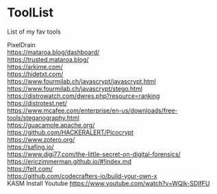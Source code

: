 # ToolList
List of my fav tools

PixelDrain<br>
https://mataroa.blog/dashboard/<br>
https://trusted.mataroa.blog/<br>
https://arkime.com/<br>
https://hidetxt.com/<br>
https://www.fourmilab.ch/javascrypt/javascrypt.html<br>
https://www.fourmilab.ch/javascrypt/stego.html<br>
https://distrowatch.com/dwres.php?resource=ranking<br>
https://distrotest.net/<br>
https://www.mcafee.com/enterprise/en-us/downloads/free-tools/steganography.html<br>
https://guacamole.apache.org/<br>
https://github.com/HACKERALERT/Picocrypt<br>
https://www.zotero.org/<br>
https://safing.io/<br>
https://www.digi77.com/the-little-secret-on-digital-forensics/<br>
https://ericzimmerman.github.io/#!index.md<br>
https://felt.com/<br>
https://github.com/codecrafters-io/build-your-own-x <br>
KASM Install Youtube https://www.youtube.com/watch?v=WQlk-SDIfFU<br>
